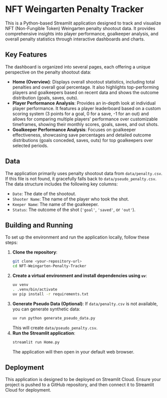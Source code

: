 # NFT Weingarten Penalty Tracker

This is a Python-based Streamlit application designed to track and visualize NFT (Non-Fungible Token) Weingarten penalty shootout data. It provides comprehensive insights into player performance, goalkeeper analysis, and overall penalty statistics through interactive dashboards and charts.

## Key Features

The dashboard is organized into several pages, each offering a unique perspective on the penalty shootout data:
*   **Home (Overview)**: Displays overall shootout statistics, including total penalties and overall goal percentage. It also highlights top-performing players and goalkeepers based on recent data and shows the outcome distribution (goals, saves, outs).
*   **Player Performance Analysis**: Provides an in-depth look at individual player performance. It features a player leaderboard based on a custom scoring system (3 points for a goal, 0 for a save, -1 for an out) and allows for comparing multiple players' performance over customizable timeframes, showing their monthly scores, goals, saves, and out shots.
*   **Goalkeeper Performance Analysis**: Focuses on goalkeeper effectiveness, showcasing save percentages and detailed outcome distributions (goals conceded, saves, outs) for top goalkeepers over selected periods.

## Data

The application primarily uses penalty shootout data from `data/penalty.csv`. If this file is not found, it gracefully falls back to `data/pseudo_penalty.csv`. The data structure includes the following key columns:
*   `Date`: The date of the shootout.
*   `Shooter Name`: The name of the player who took the shot.
*   `Keeper Name`: The name of the goalkeeper.
*   `Status`: The outcome of the shot (`'goal'`, `'saved'`, or `'out'`).

## Building and Running

To set up the environment and run the application locally, follow these steps:

1.  **Clone the repository**:
    ```bash
    git clone <your-repository-url>
    cd NFT-Weingarten-Penalty-Tracker
    ```
2.  **Create a virtual environment and install dependencies using `uv`**:
    ```bash
    uv venv
    . .venv/bin/activate
    uv pip install -r requirements.txt
    ```
3.  **Generate Pseudo Data (Optional)**: If `data/penalty.csv` is not available, you can generate synthetic data:
    ```bash
    uv run python generate_pseudo_data.py
    ```
    This will create `data/pseudo_penalty.csv`.
4.  **Run the Streamlit application**:
    ```bash
    streamlit run Home.py
    ```
    The application will then open in your default web browser.

## Deployment

This application is designed to be deployed on Streamlit Cloud. Ensure your project is pushed to a GitHub repository, and then connect it to Streamlit Cloud for deployment.